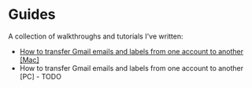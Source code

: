 # Guides
A collection of walkthroughs and tutorials I've written:

* [How to transfer Gmail emails and labels from one
  account to another [Mac]](gmail-transfer-guide.mac.md)
* How to transfer Gmail emails and labels from one
  account to another [PC] - TODO